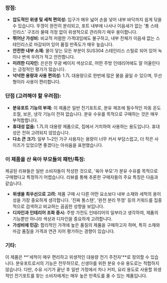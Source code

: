 ### 장점:

- **압도적인 위생 및 세척 편의성:** 입구가 매우 넓어 손을 넣어 내부 바닥까지 쉽게 닦을 수 있습니다. 뚜껑이 완전히 분리되고, 포트 내부에 나사나 이음새가 없는 '통 스테인리스' 구조라 물때 걱정 없이 위생적으로 관리하기 매우 용이합니다.
- **뛰어난 가성비:** 비교적 저렴한 가격대임에도 불구하고, 내부 전체가 이음새 없는 스테인리스로 마감되어 있어 품질 만족도가 매우 높습니다.
- **안전한 내부 소재:** 물이 닿는 모든 부분이 SUS304 스테인리스 스틸로 되어 있어 녹이나 변색 우려가 적고 안전합니다.
- **미려한 디자인:** 은은한 무광 베이지 색상으로, 어떤 주방 인테리어에도 잘 어울린다는 긍정적인 평가가 많습니다.
- **넉넉한 용량과 사용 편의성:** 1.7L 대용량으로 한번에 많은 물을 끓일 수 있으며, 무선형이라 사용이 편리합니다.

### 단점 (고려해야 할 우려점):

- **분유포트 기능의 부재:** 이 제품은 일반 전기포트로, 분유 제조에 필수적인 자동 온도 조절, 보온, 냉각 기능이 전혀 없습니다. 분유 수유를 목적으로 구매하는 것은 매우 부적합합니다.
- **휴대성 없음:** 1.7L의 대용량 제품으로, 집에서 거치하여 사용하는 용도입니다. 휴대성은 전혀 고려되지 않았습니다.
- **다소 큰 크기:** 일부 1~2인 가구 사용자는 용량이 너무 커서 부담스럽고, 더 작은 사이즈가 있었으면 좋겠다는 아쉬움을 표현했습니다.

### 이 제품을 산 육아 부모들의 패턴/특징:

제공된 리뷰들은 일반 소비자들이 작성한 것으로, '육아 부모'가 분유 수유를 목적으로 구매했다고 특정하기 어렵습니다. 리뷰를 통해 추론한 구매자들의 주요 특징은 다음과 같습니다.

- **위생을 최우선으로 고려:** 제품 구매 시 다른 어떤 요소보다 내부 소재와 세척의 용이성을 가장 중요하게 생각합니다. '진짜 통스텐', '완전 분리 뚜껑' 등의 키워드를 집중적으로 검색하고 비교하는 꼼꼼한 성향을 보입니다.
- **디자인과 인테리어 조화 중시:** 주방 가전도 인테리어의 일부라고 생각하여, 제품의 기능뿐만 아니라 색상과 디자인을 중요하게 고려합니다.
- **가성비에 민감:** 합리적인 가격에 높은 품질의 제품을 구매하고자 하며, 특히 소재와 마감 품질을 가격과 연관 지어 평가하는 경향이 있습니다.

### 기타:

이 제품은 **'세척이 매우 편리하고 위생적인 대용량 전기 주전자'**로 정의할 수 있습니다. 분유포트로서의 기능은 전무하므로, 신생아를 위한 분유 수유 용도로는 적합하지 않습니다. 다만, 수유 시기가 끝난 후 일반 가정에서 차나 커피, 요리 용도로 사용할 위생적인 전기포트를 찾는 소비자에게는 매우 높은 만족도를 줄 수 있는 제품입니다.
